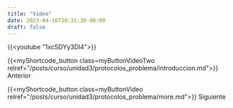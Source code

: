 ```yaml
---
title: "Video"
date: 2023-04-16T20:31:30-06:00
draft: false
---
```


{{<youtube "1xcSDYy3Dl4">}}

{{<myShortcode_button class=myButtonVideoTwo relref="/posts/curso/unidad3/protocolos_problema/introduccion.md">}} Anterior

{{<myShortcode_button class=myButtonVideo relref="/posts/curso/unidad3/protocolos_problema/more.md">}} Siguiente